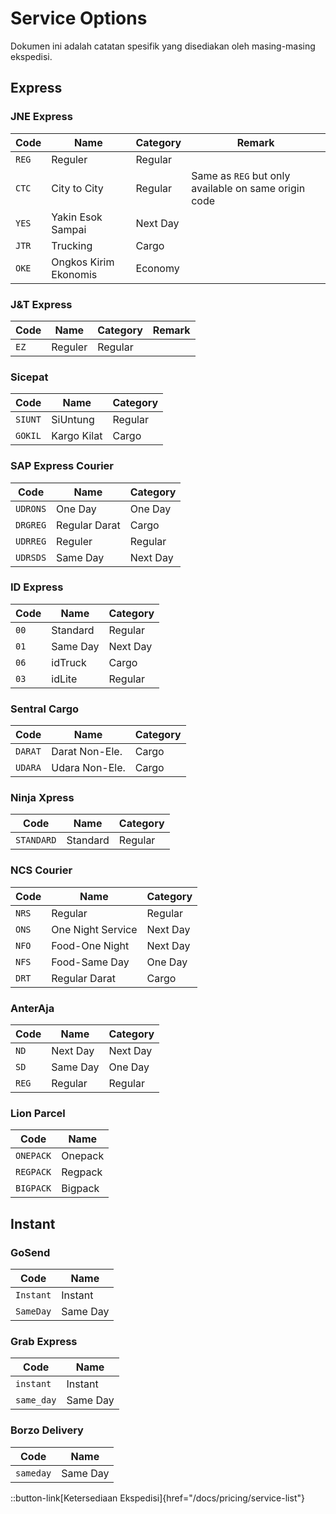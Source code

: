 # Service Options

Dokumen ini adalah catatan spesifik yang disediakan oleh masing-masing ekspedisi. 

## Express
### JNE Express

| Code  | Name                  | Category | Remark                                               |
|-------|-----------------------|----------|------------------------------------------------------|
| `REG` | Reguler               | Regular  |                                                      |
| `CTC` | City to City          | Regular  | Same as `REG` but only available on same origin code |
| `YES` | Yakin Esok Sampai     | Next Day |
| `JTR` | Trucking              | Cargo    |
| `OKE` | Ongkos Kirim Ekonomis | Economy  |

### J&T Express

| Code | Name    | Category | Remark |
|------|---------|----------|--------|
| `EZ` | Reguler | Regular  |


### Sicepat

| Code    | Name        | Category |
|---------|-------------|----------|
| `SIUNT` | SiUntung    | Regular  |
| `GOKIL` | Kargo Kilat | Cargo    |


### SAP Express Courier
| Code     | Name          | Category |
|----------|---------------|----------|
| `UDRONS` | One Day       | One Day  |
| `DRGREG` | Regular Darat | Cargo    |
| `UDRREG` | Reguler       | Regular  |
| `UDRSDS` | Same Day      | Next Day |

### ID Express
| Code | Name     | Category |
|------|----------|----------|
| `00` | Standard | Regular  |
| `01` | Same Day | Next Day |
| `06` | idTruck  | Cargo    |
| `03` | idLite   | Regular  |

### Sentral Cargo
| Code    | Name           | Category |
|---------|----------------|----------|
| `DARAT` | Darat Non-Ele. | Cargo    |
| `UDARA` | Udara Non-Ele. | Cargo    |

### Ninja Xpress
| Code       | Name     | Category |
|------------|----------|----------|
| `STANDARD` | Standard | Regular  |

### NCS Courier
| Code  | Name              | Category |
|-------|-------------------|----------|
| `NRS` | Regular           | Regular  |
| `ONS` | One Night Service | Next Day |
| `NFO` | Food-One Night    | Next Day |
| `NFS` | Food-Same Day     | One Day  |
| `DRT` | Regular Darat     | Cargo    |

### AnterAja
| Code  | Name     | Category |
|-------|----------|----------|
| `ND`  | Next Day | Next Day |
| `SD`  | Same Day | One Day  |
| `REG` | Regular  | Regular  |

### Lion Parcel
| Code      | Name    |
|-----------|---------|
| `ONEPACK` | Onepack |
| `REGPACK` | Regpack |
| `BIGPACK` | Bigpack |

## Instant
### GoSend 
| Code      | Name     |
|-----------|----------|
| `Instant` | Instant  |
| `SameDay` | Same Day |

### Grab Express 
| Code       | Name     |
|------------|----------|
| `instant`  | Instant  |
| `same_day` | Same Day |

### Borzo Delivery 
| Code      | Name     |
|-----------|----------|
| `sameday` | Same Day |

::button-link[Ketersediaan Ekspedisi]{href="/docs/pricing/service-list"}
